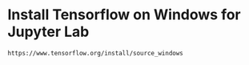 # Install Tensorflow on Windows for Jupyter Lab

```
https://www.tensorflow.org/install/source_windows
```
